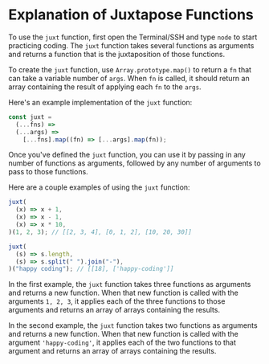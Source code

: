 # Explanation of Juxtapose Functions

To use the `juxt` function, first open the Terminal/SSH and type `node` to start practicing coding. The `juxt` function takes several functions as arguments and returns a function that is the juxtaposition of those functions.

To create the `juxt` function, use `Array.prototype.map()` to return a `fn` that can take a variable number of `args`. When `fn` is called, it should return an array containing the result of applying each `fn` to the `args`.

Here's an example implementation of the `juxt` function:

```js
const juxt =
  (...fns) =>
  (...args) =>
    [...fns].map((fn) => [...args].map(fn));
```

Once you've defined the `juxt` function, you can use it by passing in any number of functions as arguments, followed by any number of arguments to pass to those functions.

Here are a couple examples of using the `juxt` function:

```js
juxt(
  (x) => x + 1,
  (x) => x - 1,
  (x) => x * 10,
)(1, 2, 3); // [[2, 3, 4], [0, 1, 2], [10, 20, 30]]
```

```js
juxt(
  (s) => s.length,
  (s) => s.split(" ").join("-"),
)("happy coding"); // [[18], ['happy-coding']]
```

In the first example, the `juxt` function takes three functions as arguments and returns a new function. When that new function is called with the arguments `1, 2, 3`, it applies each of the three functions to those arguments and returns an array of arrays containing the results.

In the second example, the `juxt` function takes two functions as arguments and returns a new function. When that new function is called with the argument `'happy-coding'`, it applies each of the two functions to that argument and returns an array of arrays containing the results.
